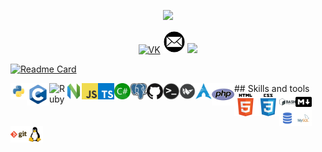 
<!---
[![Anurag's GitHub stats](https://github-readme-stats.vercel.app/api?username=1Rayko&show_icons=true&theme=github_dark)](https://github.com/1Rayko)
<br />

1. [![Readme Card](https://github-readme-stats.vercel.app/api/pin/?username=1Rayko&repo=VKTOOL&show_icons=true&theme=github_dark)](https://github.com/1Rayko/VKTOOL)
2. [![Readme Card](https://github-readme-stats.vercel.app/api/pin/?username=1Rayko&repo=SILENt&show_icons=true&theme=github_dark)](https://github.com/1Rayko/SILENt)
3. [![Readme Card](https://github-readme-stats.vercel.app/api/pin/?username=1Rayko&repo=vkbots&show_icons=true&theme=github_dark)](https://github.com/1Rayko/vkbots)
4. [![Readme Card](https://github-readme-stats.vercel.app/api/pin/?username=1Rayko&repo=gcoms&show_icons=true&theme=github_dark)](https://github.com/1Rayko/gcoms)

[![Top Langs](https://github-readme-stats.vercel.app/api/top-langs/?username=1Rayko&hide=css,html&langs_count=10&theme=github_dark)](https://github.com/1Rayko)


## About me
- 🔭 I’m currently working on [VKTOOL](https://github.com/1Rayko/VKTOOL)
- 🌱 I’m currently learning DevOps
- 👯 I’m looking to collaborate with Pavel Durov
- 🤔 I’m looking for help with JS
- 💬 Ask me about [ask fm](https://ask.fm/sudoreboot)
- 📫 How to reach me: [My contacts](https://github.com/1Rayko/#Contact-with-me)
- ⚡ Fun fact: I'm a *lazy* workaholic
-  *__I USE ARCH BTW__* <img align="left" alt="stic" width="26px" src="https://vk.com/sticker/1-50642-128" >
-->
<!---<img src='standard(1).gif'/>
--->
<!---  идею взял у https://raw.githubusercontent.com/raitonoberu/raitonoberu/main/README.md--->
<p align="center">
  <a><img src='standard(2).gif'/></a>
</p>


<p align="center">
   <a href="https://vk.com/sudoreboot"><img alt="VK" width="36px" src="https://static.tildacdn.com/tild6230-3531-4233-b664-653436333631/IMGBIN_youtube-music.png"/></a>
   <a href='mailto:alexHate1@protonmail.com'><img  alt="Protonmail" width="36px" src="https://github.com/1Rayko/1Rayko/blob/main/pngegg.png?raw=true"/></a>
   <a href="https://t.me/cyberivan_0"><img width="36px" src="https://static-sl.insales.ru/files/1/1421/16655757/original/Telegram-2.png"></a>
</p>  

<p align='center'>
  
  
[![Readme Card](https://github-readme-stats.vercel.app/api/pin/?username=zerocodex86&repo=dotfiles&show_icons=true&theme=github_dark)](https://github.com/zerocodex86/dotfiles)


</p>
## Skills and tools

<img align="left" alt="Python" width="26px" src="https://raw.githubusercontent.com/github/explore/80688e429a7d4ef2fca1e82350fe8e3517d3494d/topics/python/python.png" />

<img align="left" alt="C" width="36px" src="https://raw.githubusercontent.com/github/explore/f3e22f0dca2be955676bc70d6214b95b13354ee8/topics/c/c.png" />
 
<img align="left"  alt="Ruby" width="26px" src="https://avatars.githubusercontent.com/u/210414?s=200&v=4" />

<img align="left" alt="Neovim" width="26px" src="https://raw.githubusercontent.com/github/explore/26674e638508ac4a4e113ee32d6755ebfa000569/topics/neovim/neovim.png" />

<img align="left" alt="JavaScript" width="26px" src="https://raw.githubusercontent.com/github/explore/80688e429a7d4ef2fca1e82350fe8e3517d3494d/topics/javascript/javascript.png" />

<img align="left" alt="TypeScript" width="26px" src="https://raw.githubusercontent.com/github/explore/80688e429a7d4ef2fca1e82350fe8e3517d3494d/topics/typescript/typescript.png" />

<img align="left" alt="CSharp" width="26px" src="https://raw.githubusercontent.com/github/explore/80688e429a7d4ef2fca1e82350fe8e3517d3494d/topics/csharp/csharp.png" />

<img align="left" alt="PostgeSQL" width="26px" src="https://raw.githubusercontent.com/github/explore/80688e429a7d4ef2fca1e82350fe8e3517d3494d/topics/postgresql/postgresql.png" />

<img align="left" alt="GitHub" width="26px" src="https://raw.githubusercontent.com/github/explore/78df643247d429f6cc873026c0622819ad797942/topics/github/github.png" />

<img align="left" alt="Terminal" width="26px" src="https://raw.githubusercontent.com/github/explore/80688e429a7d4ef2fca1e82350fe8e3517d3494d/topics/terminal/terminal.png" />

<img align="left" alt="Kivy" width="26px" src="https://raw.githubusercontent.com/github/explore/5d823171791ab9e6bc894aea5b350c996febf511/topics/kivy/kivy.png" />

<img align="left" alt="ARCH" width="26px" src="https://raw.githubusercontent.com/github/explore/7b8474be525e3f210d3c8d60a32beca4bfc2895b/topics/archlinux/archlinux.png" />

<img align="left" alt="PHP" width="36px" src="https://raw.githubusercontent.com/github/explore/ccc16358ac4530c6a69b1b80c7223cd2744dea83/topics/php/php.png" />

<img align="left" alt="HTML" width="36px" src="https://raw.githubusercontent.com/github/explore/80688e429a7d4ef2fca1e82350fe8e3517d3494d/topics/html/html.png" /> 

<img align="left" alt="CSS" width="36px" src="https://raw.githubusercontent.com/github/explore/80688e429a7d4ef2fca1e82350fe8e3517d3494d/topics/css/css.png" />

<img align="left" alt="Bash" width="26px" src="https://raw.githubusercontent.com/github/explore/80688e429a7d4ef2fca1e82350fe8e3517d3494d/topics/bash/bash.png"/>

<img align="left" alt="Markdown" width="26px" src="https://raw.githubusercontent.com/github/explore/80688e429a7d4ef2fca1e82350fe8e3517d3494d/topics/markdown/markdown.png" />

<img align="left" alt="SQL" width="26px" src="https://raw.githubusercontent.com/github/explore/80688e429a7d4ef2fca1e82350fe8e3517d3494d/topics/sql/sql.png" />

<img align="left" alt="MySQL" width="26px" src="https://raw.githubusercontent.com/github/explore/80688e429a7d4ef2fca1e82350fe8e3517d3494d/topics/mysql/mysql.png" />

<img align="left" alt="Git" width="26px" src="https://raw.githubusercontent.com/github/explore/80688e429a7d4ef2fca1e82350fe8e3517d3494d/topics/git/git.png" />

<img align="left" alt="Linux" width="26px" src="https://raw.githubusercontent.com/github/explore/56a826d05cf762b2b50ecbe7d492a839b04f3fbf/topics/linux/linux.png" />
